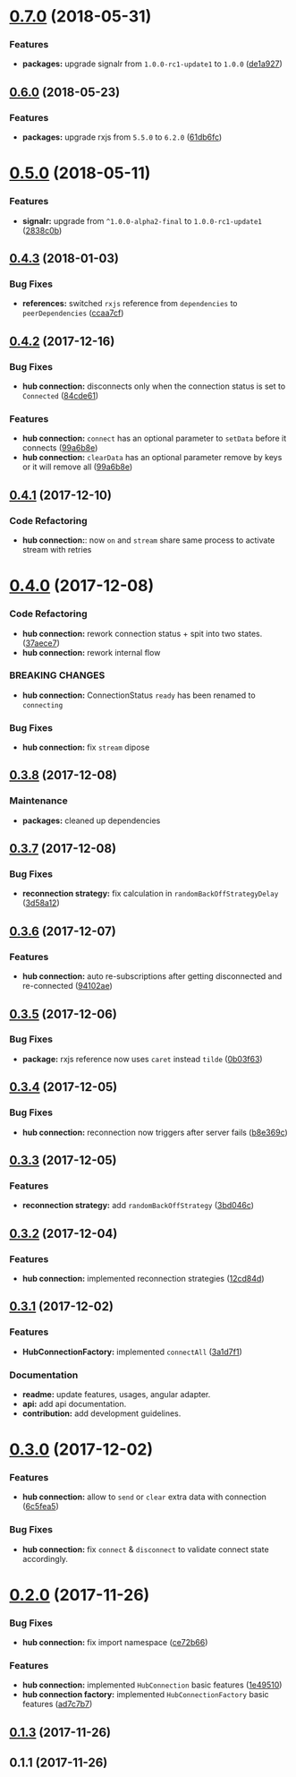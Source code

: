 <a name="0.7.0"></a>
# [0.7.0](https://github.com/sketch7/signalr-client/compare/0.6.0...0.7.0) (2018-05-31)


### Features

* **packages:** upgrade signalr from `1.0.0-rc1-update1` to `1.0.0` ([de1a927](https://github.com/sketch7/signalr-client/commit/de1a927))



<a name="0.6.0"></a>
## [0.6.0](https://github.com/sketch7/signalr-client/compare/0.5.0...0.6.0) (2018-05-23)


### Features

* **packages:** upgrade rxjs from `5.5.0` to `6.2.0` ([61db6fc](https://github.com/sketch7/signalr-client/commit/61db6fc))



<a name="0.5.0"></a>
# [0.5.0](https://github.com/sketch7/signalr-client/compare/0.4.3...0.5.0) (2018-05-11)


### Features

* **signalr:** upgrade from `^1.0.0-alpha2-final` to `1.0.0-rc1-update1` ([2838c0b](https://github.com/sketch7/signalr-client/commit/2838c0b))



<a name="0.4.3"></a>
## [0.4.3](https://github.com/sketch7/signalr-client/compare/0.4.2...0.4.3) (2018-01-03)


### Bug Fixes

* **references:** switched `rxjs` reference from `dependencies` to `peerDependencies` ([ccaa7cf](https://github.com/sketch7/signalr-client/commit/ccaa7cf))



<a name="0.4.2"></a>
## [0.4.2](https://github.com/sketch7/signalr-client/compare/0.4.1...0.4.2) (2017-12-16)


### Bug Fixes

* **hub connection:** disconnects only when the connection status is set to `Connected` ([84cde61](https://github.com/sketch7/signalr-client/commit/84cde61))


### Features

* **hub connection:** `connect` has an optional parameter to `setData` before it connects ([99a6b8e](https://github.com/sketch7/signalr-client/commit/99a6b8e))
* **hub connection:** `clearData` has an optional parameter remove by keys or it will remove all ([99a6b8e](https://github.com/sketch7/signalr-client/commit/99a6b8e))


<a name="0.4.1"></a>
## [0.4.1](https://github.com/sketch7/signalr-client/compare/0.4.0...0.4.1) (2017-12-10)

### Code Refactoring

* **hub connection:**: now `on` and `stream` share same process to activate stream with retries


<a name="0.4.0"></a>
# [0.4.0](https://github.com/sketch7/signalr-client/compare/0.3.8...0.4.0) (2017-12-08)


### Code Refactoring

* **hub connection:** rework connection status + spit into two states. ([37aece7](https://github.com/sketch7/signalr-client/commit/37aece7))
* **hub connection:** rework internal flow

### BREAKING CHANGES

* **hub connection:** ConnectionStatus `ready` has been renamed to `connecting`

### Bug Fixes

* **hub connection:** fix `stream` dipose

<a name="0.3.8"></a>
## [0.3.8](https://github.com/sketch7/signalr-client/compare/0.3.7...0.3.8) (2017-12-08)

### Maintenance

* **packages:** cleaned up dependencies

<a name="0.3.7"></a>
## [0.3.7](https://github.com/sketch7/signalr-client/compare/0.3.6...0.3.7) (2017-12-08)


### Bug Fixes

* **reconnection strategy:** fix calculation in `randomBackOffStrategyDelay` ([3d58a12](https://github.com/sketch7/signalr-client/commit/3d58a12))



<a name="0.3.6"></a>
## [0.3.6](https://github.com/sketch7/signalr-client/compare/0.3.5...0.3.6) (2017-12-07)


### Features

* **hub connection:** auto re-subscriptions after getting disconnected and re-connected ([94102ae](https://github.com/sketch7/signalr-client/commit/94102ae))



<a name="0.3.5"></a>
## [0.3.5](https://github.com/sketch7/signalr-client/compare/0.3.4...0.3.5) (2017-12-06)


### Bug Fixes

* **package:**  rxjs reference now uses `caret` instead `tilde` ([0b03f63](https://github.com/sketch7/signalr-client/commit/0b03f63))



<a name="0.3.4"></a>
## [0.3.4](https://github.com/sketch7/signalr-client/compare/0.3.3...0.3.4) (2017-12-05)


### Bug Fixes

* **hub connection:** reconnection now triggers after server fails ([b8e369c](https://github.com/sketch7/signalr-client/commit/b8e369c))



<a name="0.3.3"></a>
## [0.3.3](https://github.com/sketch7/signalr-client/compare/0.3.2...0.3.3) (2017-12-05)


### Features

* **reconnection strategy:** add `randomBackOffStrategy` ([3bd046c](https://github.com/sketch7/signalr-client/commit/3bd046c))



<a name="0.3.2"></a>
## [0.3.2](https://github.com/sketch7/signalr-client/compare/0.3.1...0.3.2) (2017-12-04)


### Features

* **hub connection:** implemented reconnection strategies ([12cd84d](https://github.com/sketch7/signalr-client/commit/12cd84d))



<a name="0.3.1"></a>
## [0.3.1](https://github.com/sketch7/signalr-client/compare/0.3.0...0.3.1) (2017-12-02)


### Features

* **HubConnectionFactory:** implemented `connectAll` ([3a1d7f1](https://github.com/sketch7/signalr-client/commit/3a1d7f1))

### Documentation

* **readme:** update features, usages, angular adapter.
* **api:** add api documentation.
* **contribution:** add development guidelines.

<a name="0.3.0"></a>
# [0.3.0](https://github.com/sketch7/signalr-client/compare/0.2.0...0.3.0) (2017-12-02)


### Features

* **hub connection:** allow to `send` or `clear` extra data with connection ([6c5fea5](https://github.com/sketch7/signalr-client/commit/6c5fea5))

### Bug Fixes

* **hub connection:** fix `connect` & `disconnect` to validate connect state accordingly.

<a name="0.2.0"></a>
# [0.2.0](https://github.com/sketch7/signalr-client/compare/0.1.3...0.2.0) (2017-11-26)


### Bug Fixes

* **hub connection:** fix import namespace ([ce72b66](https://github.com/sketch7/signalr-client/commit/ce72b66))


### Features

* **hub connection:** implemented `HubConnection` basic features ([1e49510](https://github.com/sketch7/signalr-client/commit/1e49510))
* **hub connection factory:** implemented `HubConnectionFactory` basic features ([ad7c7b7](https://github.com/sketch7/signalr-client/commit/ad7c7b7))



<a name="0.1.3"></a>
## [0.1.3](https://github.com/sketch7/signalr-client/compare/0.1.1...0.1.3) (2017-11-26)



<a name="0.1.1"></a>
## 0.1.1 (2017-11-26)



